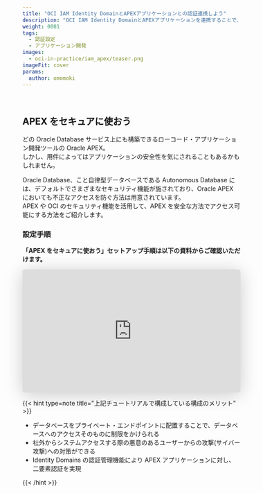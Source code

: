 ```yaml
---
title: "OCI IAM Identity DomainとAPEXアプリケーションとの認証連携しよう"
description: "OCI IAM Identity DomainとAPEXアプリケーションを連携することで、安全かつ効率的にシングルサインオンなどの認証管理を実現できます。"
weight: 0001
tags:
  - 認証設定
  - アプリケーション開発
images:
  - oci-in-practice/iam_apex/teaser.png
imageFit: cover
params:
  author: omomoki
---
```


<br/>

## APEX をセキュアに使おう

どの Oracle Database サービス上にも構築できるローコード・アプリケーション開発ツールの Oracle APEX。<br>
しかし、用件によってはアプリケーションの安全性を気にされることもあるかもしれません。<br>

Oracle Database、こと自律型データベースである Autonomous Database には、デフォルトでさまざまなセキュリティ機能が施されており、Oracle APEX においても不正なアクセスを防ぐ方法は用意されています。<br>
APEX や OCI のセキュリティ機能を活用して、APEX を安全な方法でアクセス可能にする方法をご紹介します。<br>

### 設定手順

**「APEX をセキュアに使おう」セットアップ手順は以下の資料からご確認いただけます。**

<iframe class="speakerdeck-iframe" style="border: 0px; background: rgba(0, 0, 0, 0.1) padding-box; margin: 0px; padding: 0px; border-radius: 6px; box-shadow: rgba(0, 0, 0, 0.2) 0px 5px 40px; width: 100%; height: auto; aspect-ratio: 560 / 315;" frameborder="0" src="https://speakerdeck.com/player/6c9055d46f574bb0bc32216f37dcd653" title="OCI IAM Identity Domain_APEXアプリケーションとの認証連携/Identity Domain for APEX Apps" allowfullscreen="true" data-ratio="1.7777777777777777"></iframe>

{{< hint type=note title="上記チュートリアルで構成している構成のメリット" >}}

- データベースをプライベート・エンドポイントに配置することで、データベースへのアクセスそのものに制限をかけられる
- 社外からシステムアクセスする際の悪意のあるユーザーからの攻撃(サイバー攻撃)への対策 ​ ができる
- Identity Domains の認証管理機能により APEX アプリケーションに対し、二要素認証を実現

{{< /hint >}}

<br/>
